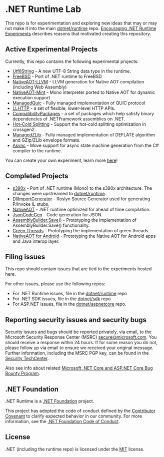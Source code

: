 # .NET Runtime Lab

This repo is for experimentation and exploring new ideas that may or may not make it into the main [dotnet/runtime](https://github.com/dotnet/runtime) repo. [Encouraging .NET Runtime Experiments](https://github.com/dotnet/runtime/issues/35609) describes reasons that motivated creating this repository.

## Active Experimental Projects

Currently, this repo contains the following experimental projects:

- [Utf8String](https://github.com/dotnet/runtimelab/tree/feature/Utf8String) - A new UTF-8 String data type in the runtime.
- [FreeBSD](https://github.com/dotnet/runtimelab/tree/feature/FreeBSD) - Port of .NET runtime to FreeBSD
- [NativeAOT-LLVM](https://github.com/dotnet/runtimelab/tree/feature/NativeAOT-LLVM) - LLVM generation for Native AOT compilation (including Web Assembly)
- [NativeAOT-Mint](https://github.com/dotnet/runtimelab/tree/feature/NativeAOT-Mint) - Mono interpreter ported to Native AOT for dynamic execution support
- [ManagedQuic](https://github.com/dotnet/runtimelab/tree/feature/ManagedQuic) - Fully managed implementation of QUIC protocol
- [LLHTTP](https://github.com/dotnet/runtimelab/tree/feature/LLHTTP2) - a  set of flexible, lower-level HTTP APIs.
- [CompatibilityPackages](https://github.com/dotnet/runtimelab/tree/feature/CompatibilityPackages) - a set of packages which help satisfy binary dependencies of .NETFramework assemblies on .NET.
- [Hot-Cold Splitting](https://github.com/dotnet/runtimelab/tree/feature/hot-cold-splitting) - Support the hot-cold splitting optimization in crossgen2.
- [ManagedZLib](https://github.com/dotnet/runtimelab/tree/feature/ManagedZLib) - Fully managed implementation of DEFLATE algorithm and GZip/ZLib envelope formats.
- [Async](https://github.com/dotnet/runtimelab/tree/feature/async2-experiment) - Move support for async state machine generation from the C# compiler to the runtime.

You can create your own experiment, learn more [here](CreateAnExperiment.md)!

## Completed Projects

- [s390x](https://github.com/dotnet/runtimelab/tree/feature/s390x) - Port of .NET runtime (Mono) to the s390x architecture. The changes were upstreamed to [dotnet/runtime](https://github.com/dotnet/runtime).
- [DllImportGenerator](https://github.com/dotnet/runtimelab/tree/feature/DllImportGenerator) - Roslyn Source Generator used for generating P/Invoke IL stubs.
- [NativeAOT](https://github.com/dotnet/runtimelab/tree/feature/NativeAOT) - .NET runtime optimized for ahead of time compilation.
- [JsonCodeGen](https://github.com/dotnet/runtimelab/tree/feature/JsonCodeGen) - Code generation for JSON.
- [AssemblyBuilder.Save()](https://github.com/dotnet/runtimelab/tree/feature/assembly-builder-save) - Prototyping the implementation of AssemblyBuilder.Save() functionality.
- [Green Threads](https://github.com/dotnet/runtimelab/tree/feature/green-threads) - Prototyping the implementation of green threads.
- [NativeAOT for Android](https://github.com/dotnet/runtimelab/tree/feature/nativeaot-android) - Prototyping the Native AOT for Android apps and Java interop layer.

## Filing issues

This repo should contain issues that are tied to the experiments hosted here.

For other issues, please use the following repos:

- For .NET Runtime issues, file in the [dotnet/runtime](https://github.com/dotnet/runtime) repo
- For .NET SDK issues, file in the [dotnet/sdk](https://github.com/dotnet/sdk) repo
- For ASP.NET issues, file in the [dotnet/aspnetcore](https://github.com/dotnet/aspnetcore) repo.

## Reporting security issues and security bugs

Security issues and bugs should be reported privately, via email, to the Microsoft Security Response Center (MSRC) <secure@microsoft.com>. You should receive a response within 24 hours. If for some reason you do not, please follow up via email to ensure we received your original message. Further information, including the MSRC PGP key, can be found in the [Security TechCenter](https://www.microsoft.com/msrc/faqs-report-an-issue).

Also see info about related [Microsoft .NET Core and ASP.NET Core Bug Bounty Program](https://www.microsoft.com/msrc/bounty-dot-net-core).

## .NET Foundation

.NET Runtime is a [.NET Foundation](https://www.dotnetfoundation.org/projects) project.

This project has adopted the code of conduct defined by the [Contributor Covenant](http://contributor-covenant.org/) to clarify expected behavior in our community. For more information, see the [.NET Foundation Code of Conduct](http://www.dotnetfoundation.org/code-of-conduct).

## License

.NET (including the runtime repo) is licensed under the [MIT](LICENSE.TXT) license.
